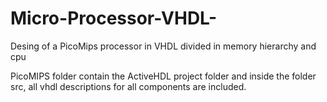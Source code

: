 # Micro-Processor-VHDL-
Desing of a PicoMips processor in VHDL divided in memory hierarchy and cpu

PicoMIPS folder contain the ActiveHDL project folder and inside the folder src, all vhdl descriptions for all components are included.

